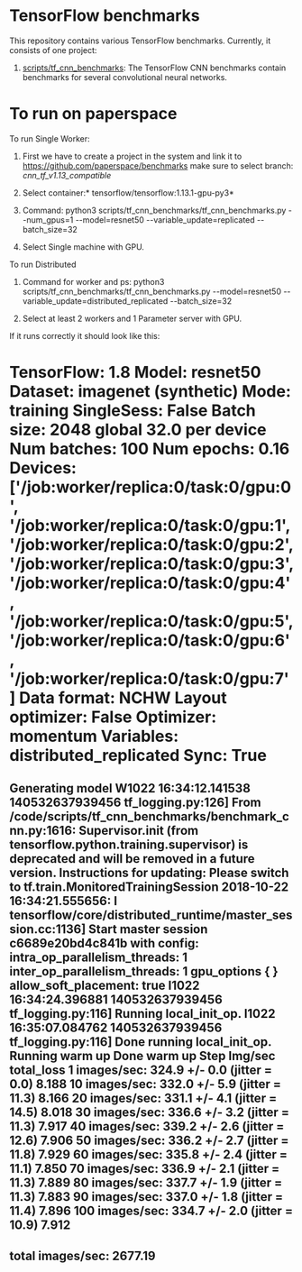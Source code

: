 # TensorFlow benchmarks
This repository contains various TensorFlow benchmarks. Currently, it consists of one project:

1. [scripts/tf_cnn_benchmarks](https://github.com/tensorflow/benchmarks/tree/master/scripts/tf_cnn_benchmarks): The TensorFlow CNN benchmarks contain benchmarks for several convolutional neural networks.

# To run on paperspace
To run Single Worker:

1. First we have to create a project in the system and link it to https://github.com/paperspace/benchmarks
make sure to select branch: *cnn_tf_v1.13_compatible*
3. Select container:* tensorflow/tensorflow:1.13.1-gpu-py3*
4. Command: python3 scripts/tf_cnn_benchmarks/tf_cnn_benchmarks.py --num_gpus=1 --model=resnet50 --variable_update=replicated --batch_size=32

5. Select Single machine with GPU. 


To run Distributed


1. Command for worker and ps: python3 scripts/tf_cnn_benchmarks/tf_cnn_benchmarks.py --model=resnet50 --variable_update=distributed_replicated --batch_size=32

2. Select at least 2 workers and 1 Parameter server with GPU. 


If it runs correctly it should look like this:

TensorFlow:  1.8
Model:       resnet50
Dataset:     imagenet (synthetic)
Mode:        training
SingleSess:  False
Batch size:  2048 global
             32.0 per device
Num batches: 100
Num epochs:  0.16
Devices:     ['/job:worker/replica:0/task:0/gpu:0', '/job:worker/replica:0/task:0/gpu:1', '/job:worker/replica:0/task:0/gpu:2', '/job:worker/replica:0/task:0/gpu:3', '/job:worker/replica:0/task:0/gpu:4', '/job:worker/replica:0/task:0/gpu:5', '/job:worker/replica:0/task:0/gpu:6', '/job:worker/replica:0/task:0/gpu:7']
Data format: NCHW
Layout optimizer: False
Optimizer:   momentum
Variables:   distributed_replicated
Sync:        True
==========
Generating model
W1022 16:34:12.141538 140532637939456 tf_logging.py:126] From /code/scripts/tf_cnn_benchmarks/benchmark_cnn.py:1616: Supervisor.__init__ (from tensorflow.python.training.supervisor) is deprecated and will be removed in a future version.
Instructions for updating:
Please switch to tf.train.MonitoredTrainingSession
2018-10-22 16:34:21.555656: I tensorflow/core/distributed_runtime/master_session.cc:1136] Start master session c6689e20bd4c841b with config: intra_op_parallelism_threads: 1 inter_op_parallelism_threads: 1 gpu_options { } allow_soft_placement: true
I1022 16:34:24.396881 140532637939456 tf_logging.py:116] Running local_init_op.
I1022 16:35:07.084762 140532637939456 tf_logging.py:116] Done running local_init_op.
Running warm up
Done warm up
Step    Img/sec    total_loss
1    images/sec: 324.9 +/- 0.0 (jitter = 0.0)    8.188
10    images/sec: 332.0 +/- 5.9 (jitter = 11.3)    8.166
20    images/sec: 331.1 +/- 4.1 (jitter = 14.5)    8.018
30    images/sec: 336.6 +/- 3.2 (jitter = 11.3)    7.917
40    images/sec: 339.2 +/- 2.6 (jitter = 12.6)    7.906
50    images/sec: 336.2 +/- 2.7 (jitter = 11.8)    7.929
60    images/sec: 335.8 +/- 2.4 (jitter = 11.1)    7.850
70    images/sec: 336.9 +/- 2.1 (jitter = 11.3)    7.889
80    images/sec: 337.7 +/- 1.9 (jitter = 11.3)    7.883
90    images/sec: 337.0 +/- 1.8 (jitter = 11.4)    7.896
100    images/sec: 334.7 +/- 2.0 (jitter = 10.9)    7.912
----------------------------------------------------------------
total images/sec: 2677.19
----------------------------------------------------------------



